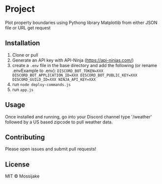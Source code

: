 # Project
Plot property boundaries using Pythong library Matplotlib from either JSON file or URL get request


## Installation
1. Clone or pull
2. Generate an API key with API-Ninja (https://api-ninjas.com/)
3. create a `.env` file in the base directory and add the following (or rename .envExample to .env): 
  `DISCORD_BOT_TOKEN=XXX
  DISCORD_BOT_APPLICATION_ID=XXX
  DISCORD_BOT_PUBLIC_KEY=XXX
  DISCORD_GUILD_ID=XXX
  NINJA_API_KEY=XXX`
4. run `node deploy-commands.js`
5. run `app.js`

## Usage
Once installed and running, go into your Discord channel type '/weather' followed by a US based zipcode to pull weather data.

## Contributing
Please open issues and submit pull requests!

## License
MIT © Mossijake
